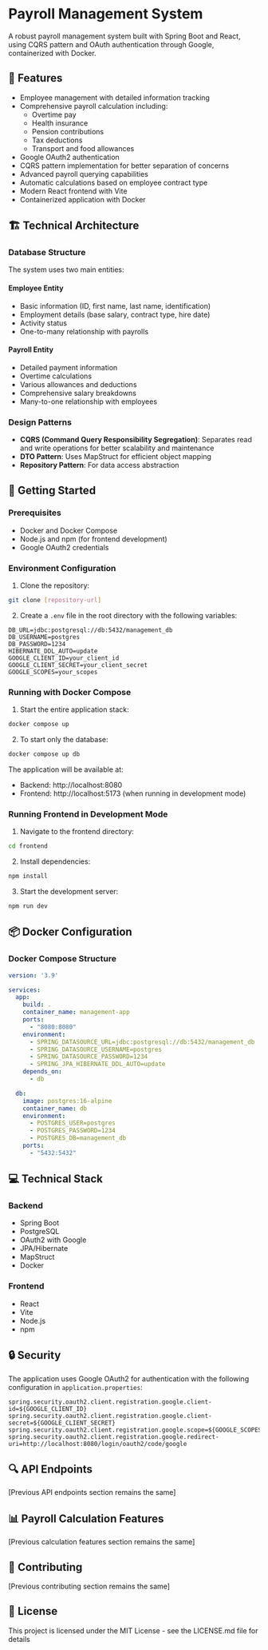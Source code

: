 # Payroll Management System

A robust payroll management system built with Spring Boot and React, using CQRS pattern and OAuth authentication through Google, containerized with Docker.

## 🌟 Features

- Employee management with detailed information tracking
- Comprehensive payroll calculation including:
  - Overtime pay
  - Health insurance
  - Pension contributions
  - Tax deductions
  - Transport and food allowances
- Google OAuth2 authentication
- CQRS pattern implementation for better separation of concerns
- Advanced payroll querying capabilities
- Automatic calculations based on employee contract type
- Modern React frontend with Vite
- Containerized application with Docker

## 🏗️ Technical Architecture

### Database Structure

The system uses two main entities:

#### Employee Entity
- Basic information (ID, first name, last name, identification)
- Employment details (base salary, contract type, hire date)
- Activity status
- One-to-many relationship with payrolls

#### Payroll Entity
- Detailed payment information
- Overtime calculations
- Various allowances and deductions
- Comprehensive salary breakdowns
- Many-to-one relationship with employees

### Design Patterns

- **CQRS (Command Query Responsibility Segregation)**: Separates read and write operations for better scalability and maintenance
- **DTO Pattern**: Uses MapStruct for efficient object mapping
- **Repository Pattern**: For data access abstraction

## 🚀 Getting Started

### Prerequisites

- Docker and Docker Compose
- Node.js and npm (for frontend development)
- Google OAuth2 credentials

### Environment Configuration

1. Clone the repository:
```bash
git clone [repository-url]
```

2. Create a `.env` file in the root directory with the following variables:
```env
DB_URL=jdbc:postgresql://db:5432/management_db
DB_USERNAME=postgres
DB_PASSWORD=1234
HIBERNATE_DDL_AUTO=update
GOOGLE_CLIENT_ID=your_client_id
GOOGLE_CLIENT_SECRET=your_client_secret
GOOGLE_SCOPES=your_scopes
```

### Running with Docker Compose

1. Start the entire application stack:
```bash
docker compose up
```

2. To start only the database:
```bash
docker compose up db
```

The application will be available at:
- Backend: http://localhost:8080
- Frontend: http://localhost:5173 (when running in development mode)

### Running Frontend in Development Mode

1. Navigate to the frontend directory:
```bash
cd frontend
```

2. Install dependencies:
```bash
npm install
```

3. Start the development server:
```bash
npm run dev
```

## 📦 Docker Configuration

### Docker Compose Structure
```yaml
version: '3.9'

services:
  app:
    build: .
    container_name: management-app
    ports:
      - "8080:8080"
    environment:
      - SPRING_DATASOURCE_URL=jdbc:postgresql://db:5432/management_db
      - SPRING_DATASOURCE_USERNAME=postgres
      - SPRING_DATASOURCE_PASSWORD=1234
      - SPRING_JPA_HIBERNATE_DDL_AUTO=update
    depends_on:
      - db

  db:
    image: postgres:16-alpine
    container_name: db
    environment:
      - POSTGRES_USER=postgres
      - POSTGRES_PASSWORD=1234
      - POSTGRES_DB=management_db
    ports:
      - "5432:5432"
```

## 💻 Technical Stack

### Backend
- Spring Boot
- PostgreSQL
- OAuth2 with Google
- JPA/Hibernate
- MapStruct
- Docker

### Frontend
- React
- Vite
- Node.js
- npm

## 🔒 Security

The application uses Google OAuth2 for authentication with the following configuration in `application.properties`:
```properties
spring.security.oauth2.client.registration.google.client-id=${GOOGLE_CLIENT_ID}
spring.security.oauth2.client.registration.google.client-secret=${GOOGLE_CLIENT_SECRET}
spring.security.oauth2.client.registration.google.scope=${GOOGLE_SCOPES}
spring.security.oauth2.client.registration.google.redirect-uri=http://localhost:8080/login/oauth2/code/google
```

## 🔍 API Endpoints

[Previous API endpoints section remains the same]

## 📊 Payroll Calculation Features

[Previous calculation features section remains the same]

## 🤝 Contributing

[Previous contributing section remains the same]

## 📝 License

This project is licensed under the MIT License - see the LICENSE.md file for details
